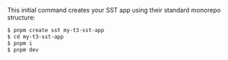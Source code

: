 
This initial command creates your SST app using their standard monorepo structure:

```bash
$ pnpm create sst my-t3-sst-app
$ cd my-t3-sst-app
$ pnpm i
$ pnpm dev
```


